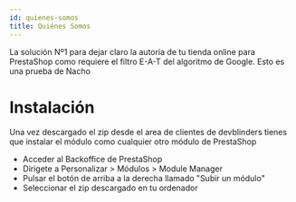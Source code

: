 ```yaml
---
id: quienes-somos
title: Quiénes Somos
---
```


La solución Nº1 para dejar claro la autoría de tu tienda online para PrestaShop como requiere el filtro E-A-T del algoritmo de Google.
Esto es una prueba de Nacho

# Instalación
Una vez descargado el zip desde el area de clientes de devblinders tienes que instalar el módulo como cualquier otro módulo de PrestaShop

- Acceder al Backoffice de PrestaShop
- Dirigete a Personalizar > Módulos > Module Manager
- Pulsar el botón de arriba a la derecha llamado "Subir un módulo"
- Seleccionar el zip descargado en tu ordenador
